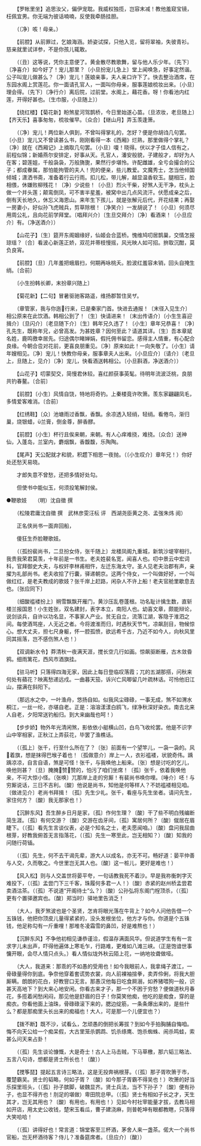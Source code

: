 <!-- { "loadSidebar": true } -->
　　【罗帐里坐】追思汝父，偏伊宠耽。我威权独揽，岂容末减！教他羞窥宝镜，枉佩宜男。你无端为彼话喃喃，反使我牵肠挂胆。 

　　（〔净〕咳！母亲。） 

　　【前腔】从前罪过，乞娘海涵。娇姿试探，只他入览，留将翠袖，失彼青衫。慈亲就里试详参，不是你孩儿辄敢。 

　　（〔丑〕这等说，凭你主意便了。黄金散尽教歌舞，留与他人乐少年。〔先下〕〔净喜介〕如今好了！宠儿那里？〔小旦扮宠儿急上〕堂上闻唤急，好事定然谐。公子叫宠儿做甚么？〔净〕宠儿！莲娘亲事，夫人亲口许下了。快去整治酒席，在东园水阁上赏莲花。你一面请孔官人，一面叫你母亲，服事莲娘梳妆出来。〔小旦〕理会得。〔先下〕〔净行介〕离后院，过前堂。水阁上，藉花香。呀！你看池内红莲，开得好甚也。〔生巾服，小旦随上〕） 

　　【绕红楼】【菊花新】盼煞星河驾鹊桥，今日里始遂心苗。〔旦浓妆，老旦随上〕【齐天乐】喜事匆匆，梳妆催早。〔众合〕【继山月】弄玉羡逢箫。 

　　（〔净〕宠儿！两位新人俱到，不曾叫得掌礼的，怎好？便是你胡诌几句罢。〔小旦〕宠儿又不曾读甚么书，刚刚看得一本《西厢》烂熟，那里做得个掌礼？〔净〕就在《西厢记》上摘取几句罢。〔小旦〕嗄！晓得。伏以才子佳人信有之，前程似锦；新婚燕尔安排定，好事从天。孔官人，潘安般貌，子建般才，却好为人在客；碧莲姐，千般袅袅，万般旖旎，果然行步堪怜。许配雌雄，全亏会撮合的公子；都成眷属，那怕能拘管的夫人！兜的便亲，些儿教爱。文魔秀士，怎当他倾国倾城；潇洒书斋，准备着行云行雨。扣儿松，带儿解，越显温香软玉。腿相压，脸相偎，休嫌败柳残花！〔净〕少说些！〔小旦〕烈火干柴，好煞人无干净，枕头上做一个并头莲；颠鸾倒凤，可不害半星羞，被窝中出几点风流汗。伏愿成亲之后，倒有天长地久，休忘义海恩山。来年生下孩儿，就是张解元后代，开花结果；再娶一房妻小，好似孙飞虎贼兵，剪草除根！〔净笑介〕一发胡说了！〔小旦〕何须尽用周公礼，且向花前学拜堂。〔唱拜兴介〕〔生旦交拜介〕〔净〕看酒来！〔小旦应介〕有。〔净送酒介〕） 

　　【山花子】〔生〕筵开东阁姻缘好，仙姬会合蓝桥。愧维鸠叨居鹊巢，交情怎报琼瑶？〔合〕看波心新莲正娇，双花并蒂枝慢摇，风光映人如可招。拚取沉酣，莫负良宵。 

　　【前腔】〔旦〕几年羞把蛾眉扫，何期再咏桃夭。脸波红羞容未销，回头自掩生绡。〔合前〕 

　　〔小生扮韩长卿，末扮章兴随上〕 

　　【菊花新】【二句】冒暑驱驰客路遥，维扬郡暂住吴ザ。 

　　（章管家，我与你迤行来，已是秦家门首。快进去通报！〔末径入见生介〕相公原来在此饮酒。韩相公到了！〔生〕快请进来！〔末出传语介〕〔小生生喜迎揖介〕〔旦闪介〕〔老旦随下介〕〔生〕韩年兄久违了！〔小生〕章年兄恭喜！〔净〕孔先生，既称年兄，必曾高发。为甚姓章？因何至此？请道其详。〔生〕吾本章斌名姓，鹿鸣徼幸居先。归途偶尔睹婵娟，假托佣书留恋。感得主人情重，有心配合良缘。今朝合卺对花前，更喜良朋重见。〔净〕原来如此！一向失敬了。〔小生〕请年嫂相见。〔净〕宠儿！快教你母亲，服事章夫人出来。〔小旦应介〕〔请介〕〔老旦上，旦随上，见介〕〔净〕宠儿，快看酒送韩相公。〔小旦斟酒，净送酒介〕） 

　　【山花子】叨蒙契交，简慢君休较。喜红颜获事英髦。待明年流波泛桃，良朋共钓春鳌。〔合前〕 

　　【前腔】〔小生〕风情自饶，特地将奇钓。上秦楼竟许吹箫。羡东家翩翩凤毛，多情爱客难消。〔合前〕 

　　【红绣鞋】〔众〕池塘雨过香飘，香飘。余凉透入轻绡，轻绡。看倦鸟，渐归巢，烧银蜡，兰膏，倒金尊，醉香醪。 

　　【前腔】〔小生〕杯行且俟来朝，来朝。有人心痒难挠，难挠。〔众合〕送神仙，入蓬岛，兰室内，麝烟飘，香馥馥，乐陶陶。 

　　【尾声】天公配就才和貌，积趱下相思一夜抛。（〔小生叹介〕章年兄！）你好处还愁天易晓。 

　　才郎失意不曾愁，还把多情好处勾。 

　　但使书中能似玉，何须投笔解封侯。

●鞭歌妓　　（明）沈自徵 撰 

　　（松陵君庸沈自徵 撰　武林彦雯汪枟 评　西湖尧臣黄之尧、孟弢朱炜 阅） 

　　正名侠尚书一面弃回船， 

　　傻狂生乔脸鞭歌妓。 

　　（〔孤扮裴尚书，二旦扮女侍，张千随上〕龙楼凤阁九重城，新筑沙堤宰相行。我贵我荣君莫羡，十年前是一书生。老夫姓裴名宽，闻喜人也。叨中景云中宏词科，官拜御史大夫，与权奸李林甫相忤，左迁东海太守。圣人见老夫治郡有声，亲擢为礼部尚书。老夫收拾了行囊，驿递朝京。这两个侍女，一个叫做好好，一个叫做红红，是老夫教成的歌妓？张千岸上赶路，闲杂人不许上船！老夫官舱里歇息去也。〔张应同下〕 

　　〔细酸褴褛扮上〕朔雪飘飘开雁门，黄沙压乱卷蓬根。功名耻计擒生数，直斩楼兰报国恩！小生姓张，双名建封，表字本立，南阳人也。幼喜文章，颇能辩论，说剑谈兵，自许以功名显，不事家人产业。贫无自立，流落江湖，客隐于淮泗之间。每使酒骂座，人无近之者。今将渡淮而归，时遇秋天节气，凉飙刮目，物候惊心。想大丈夫，担七尺身躯，怀一腔孤愤，欲远希千古，乃近不如今人，向秋风里同其摇落，岂不感伤煞人也！） 

　　【双调新水令】莽清秋一夜满天涯，搅长空几行如画。惊飙驱断雁，古木敛昏鸦。细雨篱花，西风市酒旗挂。 

　　【驻马听】只落得四海无家，因此上每日登临叹落霞；兀的五湖那搭，问秋来何处有蘋花？映离愁递远戍。一曲暮天笳，诉兴亡风唧留几叶疏林话。可怜他旧江山，摆满在斜阳下。 

　　（那远水之中，一叶渔舟，悠扬自如。似我风尘碌碌，一事无成，煞不如渭水桐江，一丝一纶，亦堪自老。正是：溶溶漾漾白鸥飞，绿净秋深好染衣。南去北来人自老，夕阳常送钓船归。到大来幽哉也呵！） 

　　【步步娇】物外年光清闲煞，影依依小艇横山凹，白鸟飞收纶罢。他是不识字山中宰相家，正秋江上弄荻花，毕罢了渔樵话。 

　　（〔孤上〕张千，行至什么所在了？〔张〕前面有一个望竿儿，一袅一袅的。风着旗，想是抹得巴堠子着也！〔孤做意介〕岸上一人，衣衫褴褛，状貌奇伟。踽踽凉凉，自言自语，煞是可怪！张千，与我唤他上船来。〔张〕想是讨吃的乞儿，唤他则甚？〔旦〕腌腌赞赞的，怕污了咱们坐席！〔孤〕张千，依着我唤他来，不可大惊小怪。〔张唤〕兀那岸上走的穷厮！有裴尚书唤你哩。〔唾介〕呸！与穷厮说话，三日不吉利。〔酸〕他说是尚书，知他是何等样人？不妨褴褛相见咱。〔做进见介〕老尚书拜揖！〔孤〕先生少礼。张千，看座与先生坐者。请问先生，家住何方？〔酸〕我无那家也！） 

　　【沉醉东风】吾生醉乡日月是家，〔孤〕作何生理？〔酸〕干了些不明白残编断简生涯。〔孤〕有何交游？〔酸〕交游在齿牙间，〔孤〕寓居何所？〔酸〕僦居在眉睫下。（〔孤〕看先生言谈仪表，必是个知名之士，老夫愿闻咱。）〔酸〕盘问我屈曲根芽，好教我俯首无言指落花，（〔孤〕先生一寒至此，岂无相知？）〔酸〕知我的问随行荷锸。 

　　（〔孤〕先生，何不去干谒先辈，游大人以成名，亦无不可。畅好道：晏平仲善与人交，久而敬之。今世里岂无其人也。〔酸〕这一桩儿，更好是难也！） 

　　【风入松】则与人交盖世将晏平夸，一句话教我死不着沙。早是我祢衡刺字灭难投下，（〔孤〕孟尝门下三千客，珠履何多君一人！）〔酸〕赤紧的赵州桥孟尝君卖酒沽茶。（〔孤〕不说道“开阁待士”么？）〔酸〕公孙弘将东阁门桯顶杀，（〔孤〕更有个置驿邀宾也。〔酸〕郑当时）驿地里告消乏！ 

　　（大人，我歹煞波也是个圣贤，怎肯将眼光落在牛背上？如今人问他告借一个五铢钱，他把你顶皮儿量得紧紧的，没头发根坐位，他方才与你。你道是个五铢钱，他足称勾有一斤重哩！那堆冬凌霜雪的鼻凹，好是难熬也！） 

　　【沉醉东风】不争他初相见谦恭谨洽，假温存满面风华。但说道学生有有一言求字儿未出声，吓得他遍体上寒毛乍，行路难，更难如八滩三峡。（正是饱谙世事慵开眼，会尽人情只点头。）看人情似垅外秋云陌上花，一纳地妆聋做哑。 

　　（大人，我道来：那乖的不如愚的受用也！如今我眼前人，我拿绳子渡江，一骨碌量得你到底。争奈他穿着套谎势衣裳，向人前裸袖揎拳，卖弄伶俐，将我大胆厮瞒。朗朗的花白，好教窨口无言。那愚汉他每日吃食屙溺，如养猪喂狗一般，识甚天高地下？到大来心地安闲。你看古来才子，那一个不困于穷愁？便做道秋月春花，多揽着闲愁闲闷，那见他是舒眉的日子！你莫笑他痴，他吃的是痴食，穿的是痴衣。你看他面上油珠，骨碌碌滚下来的，腮边绽筋，一条条爆出来的，是些什么？都是那痴里头长出来的痴福也！大人，可是那一个儿便宜也？） 

　　【拨不断】既不沙，试看么，怎顽愚的倒把长筹拔？到如今手拍胸脯自悔咱。悔不向天公给一个痴呆假，大古里笼杀鹦鹉、饥杀绦鹰、饱杀蜘蛛、闹杀鸣蛙，索甚么问天来占卦！ 

　　（〔孤〕先生谈论慷慨，大是奇士！古人上马击贼，下马草檄，那六韬三略法、五言八句诗，想都是贤士所长也！〔酸〕） 

　　【搅筝琵】提起五言诗三略法，这是无投奔祸根芽。（〔孤〕那子胥吹箫于市，覆楚霸吴。贤士的韬略，何如子胥？〔酸〕如今那子胥霸不得吴也！）吹箫的好当乐探里班头，（〔孤〕孙子膑脚，破魏显齐。贤士兵法，当不下孙子？〔酸〕便有孙子，也显不得齐也！刖足的堪做）卑田院总甲。（〔孤〕贤士有相如子长之才，天生其才，岂无其用也？〔酸〕有用也，有用也！）见如今村社宰能量才拔，去教马相如开店，用太史公收钱，楚宋玉看瓜，曹子建浇麻，则普乾坤有眼都教瞎，只落得大笑哈哈！ 

　　（〔孤〕讲得好也！常言道：锦堂客至三杯酒，茅舍人来一盏茶。偌大一个尚书官船，岂无杯酒待客？侍儿？准备筵席者。〔旦应介〕〔酸〕） 

